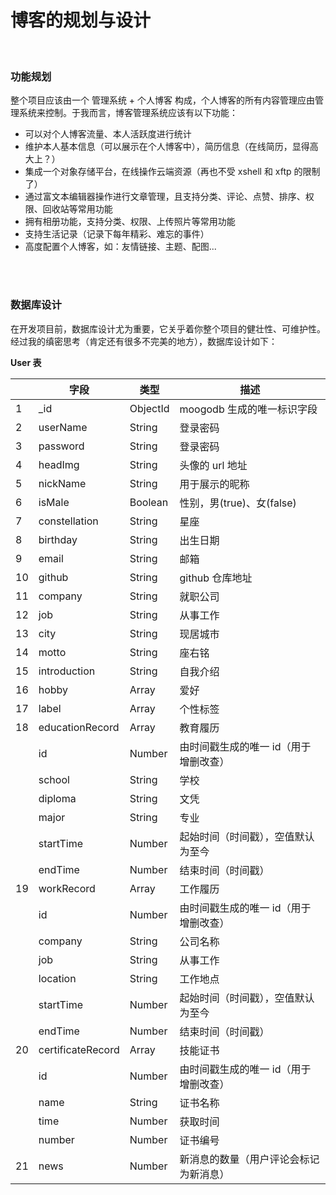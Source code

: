 # 博客的规划与设计

</br>

### 功能规划

整个项目应该由一个 管理系统 + 个人博客 构成，个人博客的所有内容管理应由管理系统来控制。于我而言，博客管理系统应该有以下功能：

- 可以对个人博客流量、本人活跃度进行统计
- 维护本人基本信息（可以展示在个人博客中），简历信息（在线简历，显得高大上？）
- 集成一个对象存储平台，在线操作云端资源（再也不受 xshell 和 xftp 的限制了）
- 通过富文本编辑器操作进行文章管理，且支持分类、评论、点赞、排序、权限、回收站等常用功能
- 拥有相册功能，支持分类、权限、上传照片等常用功能
- 支持生活记录（记录下每年精彩、难忘的事件）
- 高度配置个人博客，如：友情链接、主题、配图...

</br>
</br>

### 数据库设计

在开发项目前，数据库设计尤为重要，它关乎着你整个项目的健壮性、可维护性。经过我的缜密思考（肯定还有很多不完美的地方），数据库设计如下：

**User 表**

|     | 字段              | 类型     | 描述                                   |
| --- | ----------------- | -------- | -------------------------------------- |
| 1   | \_id              | ObjectId | moogodb 生成的唯一标识字段             |
| 2   | userName          | String   | 登录密码                               |
| 3   | password          | String   | 登录密码                               |
| 4   | headImg           | String   | 头像的 url 地址                        |
| 5   | nickName          | String   | 用于展示的昵称                         |
| 6   | isMale            | Boolean  | 性别，男(true)、女(false)              |
| 7   | constellation     | String   | 星座                                   |
| 8   | birthday          | String   | 出生日期                               |
| 9   | email             | String   | 邮箱                                   |
| 10  | github            | String   | github 仓库地址                        |
| 11  | company           | String   | 就职公司                               |
| 12  | job               | String   | 从事工作                               |
| 13  | city              | String   | 现居城市                               |
| 14  | motto             | String   | 座右铭                                 |
| 15  | introduction      | String   | 自我介绍                               |
| 16  | hobby             | Array    | 爱好                                   |
| 17  | label             | Array    | 个性标签                               |
| 18  | educationRecord   | Array    | 教育履历                               |
|     | id                | Number   | 由时间戳生成的唯一 id（用于增删改查）  |
|     | school            | String   | 学校                                   |
|     | diploma           | String   | 文凭                                   |
|     | major             | String   | 专业                                   |
|     | startTime         | Number   | 起始时间（时间戳），空值默认为至今     |
|     | endTime           | Number   | 结束时间（时间戳）                     |
| 19  | workRecord        | Array    | 工作履历                               |
|     | id                | Number   | 由时间戳生成的唯一 id（用于增删改查）  |
|     | company           | String   | 公司名称                               |
|     | job               | String   | 从事工作                               |
|     | location          | String   | 工作地点                               |
|     | startTime         | Number   | 起始时间（时间戳），空值默认为至今     |
|     | endTime           | Number   | 结束时间（时间戳）                     |
| 20  | certificateRecord | Array    | 技能证书                               |
|     | id                | Number   | 由时间戳生成的唯一 id（用于增删改查）  |
|     | name              | String   | 证书名称                               |
|     | time              | Number   | 获取时间                               |
|     | number            | Number   | 证书编号                               |
| 21  | news              | Number   | 新消息的数量（用户评论会标记为新消息） |

</br>
